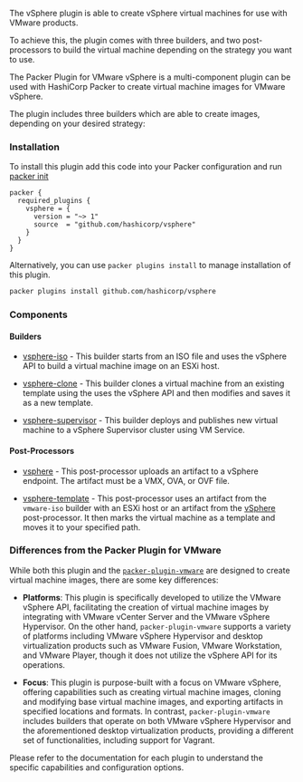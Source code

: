 <!-- markdownlint-disable first-line-h1 no-inline-html -->

The vSphere plugin is able to create vSphere virtual machines for use with VMware products.

To achieve this, the plugin comes with three builders, and two post-processors to build the virtual
machine depending on the strategy you want to use.

The Packer Plugin for VMware vSphere is a multi-component plugin can be used with HashiCorp Packer
to create virtual machine images for VMware vSphere.

The plugin includes three builders which are able to create images, depending on your desired
strategy:

### Installation

To install this plugin add this code into your Packer configuration and run
[packer init](/packer/docs/commands/init)

```hcl
packer {
  required_plugins {
    vsphere = {
      version = "~> 1"
      source  = "github.com/hashicorp/vsphere"
    }
  }
}
```

Alternatively, you can use `packer plugins install` to manage installation of this plugin.

```sh
packer plugins install github.com/hashicorp/vsphere
```

### Components

#### Builders

- [vsphere-iso](/packer/integrations/hashicorp/vsphere/latest/components/builder/vsphere-iso) - This
  builder starts from an ISO file and uses the vSphere API to build a virtual machine image on
  an ESXi host.

- [vsphere-clone](/packer/integrations/hashicorp/vsphere/latest/components/builder/vsphere-clone) -
  This builder clones a virtual machine from an existing template using the uses the vSphere API and
  then modifies and saves it as a new template.

- [vsphere-supervisor](/packer/integrations/hashicorp/vsphere/latest/components/builder/vsphere-supervisor) -
  This builder deploys and publishes new virtual machine to a vSphere Supervisor cluster using VM
  Service.

#### Post-Processors

- [vsphere](/packer/integrations/hashicorp/vsphere/latest/components/post-processor/vsphere) -
  This post-processor uploads an artifact to a vSphere endpoint. The artifact must be a VMX, OVA,
  or OVF file.

- [vsphere-template](/packer/integrations/hashicorp/vsphere/latest/components/post-processor/vsphere-template) - This post-processor uses an artifact from the `vmware-iso` builder with an ESXi host or an
    artifact from the [vSphere](/packer/plugins/post-processors/vsphere/vsphere) post-processor. It
    then marks the virtual machine as a template and moves it to your specified path.

### Differences from the Packer Plugin for VMware

While both this plugin and the [`packer-plugin-vmware`](packer/integrations/hashicorp/vmware) are
designed to create virtual machine images, there are some key differences:

- **Platforms**: This plugin is specifically developed to utilize the VMware vSphere API,
  facilitating the creation of virtual machine images by integrating with VMware vCenter Server and
  the VMware vSphere Hypervisor. On the other hand, `packer-plugin-vmware` supports a variety of
  platforms including VMware vSphere Hypervisor and desktop virtualization products such as VMware
  Fusion, VMware Workstation, and VMware Player, though it does not utilize the vSphere API for its
  operations.

- **Focus**: This plugin is purpose-built with a focus on VMware vSphere, offering capabilities such
  as creating virtual machine images, cloning and modifying base virtual machine images, and
  exporting artifacts in specified locations and formats. In contrast, `packer-plugin-vmware`
  includes builders that operate on both VMware vSphere Hypervisor and the aforementioned desktop
  virtualization products, providing a different set of functionalities, including support for
  Vagrant.

Please refer to the documentation for each plugin to understand the specific capabilities and
configuration options.
